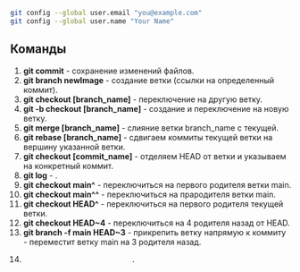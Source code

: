 ``` bash
git config --global user.email "you@example.com"
git config --global user.name "Your Name"
```
## Команды
1. **git commit** - сохранение изменений файлов.
1. **git branch newImage** - создание ветки (ссылки на определенный коммит).
1. **git checkout [branch_name]** - переключение на другую ветку.
1. **git -b checkout [branch_name]** - создание и переключение на новую ветку.
1. **git merge [branch_name]** - слияние ветки branch_name с текущей.
1. **git rebase [branch_name]** - сдвигаем коммиты текущей ветки на вершину указанной ветки.
1. **git checkout [commit_name]** - отделяем HEAD от ветки и указываем на конкретный коммит.
2. **git log** - .
3. **git checkout main^** - переключиться на первого родителя ветки main.
4. **git checkout main^^** - переключиться на прародителя ветки main.
5. **git checkout HEAD^** - переключиться на первого родителя текущей ветки.
6. **git checkout HEAD~4** - переключиться на 4 родителя назад от HEAD.
7. **git branch -f main HEAD~3** - прикрепить ветку напрямую к коммиту - переместит ветку main на 3 родителя назад.
8.                                .
